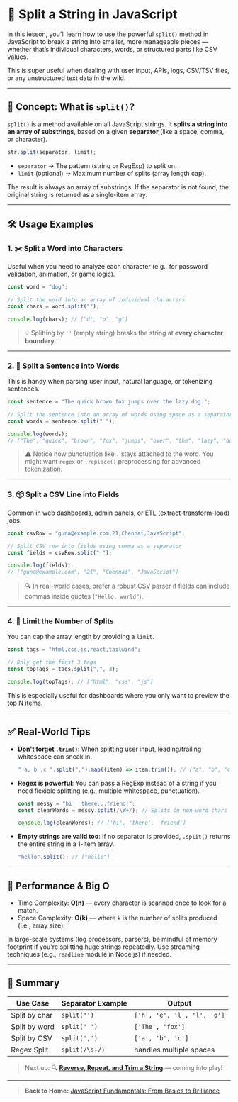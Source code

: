 # 🔪 Split a String in JavaScript

In this lesson, you’ll learn how to use the powerful `split()` method in JavaScript to break a string into smaller, more manageable pieces — whether that’s individual characters, words, or structured parts like CSV values.

This is super useful when dealing with user input, APIs, logs, CSV/TSV files, or any unstructured text data in the wild.

---

## 🧠 Concept: What is `split()`?

`split()` is a method available on all JavaScript strings. It **splits a string into an array of substrings**, based on a given **separator** (like a space, comma, or character).

```js
str.split(separator, limit);
```

- `separator` → The pattern (string or RegExp) to split on.
- `limit` (optional) → Maximum number of splits (array length cap).

The result is always an array of substrings. If the separator is not found, the original string is returned as a single-item array.

---

## 🛠️ Usage Examples

### 1. ✂️ Split a Word into Characters

Useful when you need to analyze each character (e.g., for password validation, animation, or game logic).

```js
const word = "dog";

// Split the word into an array of individual characters
const chars = word.split("");

console.log(chars); // ["d", "o", "g"]
```

> 💡 Splitting by `''` (empty string) breaks the string at **every character boundary**.

---

### 2. 🧱 Split a Sentence into Words

This is handy when parsing user input, natural language, or tokenizing sentences.

```js
const sentence = "The quick brown fox jumps over the lazy dog.";

// Split the sentence into an array of words using space as a separator
const words = sentence.split(" ");

console.log(words);
// ["The", "quick", "brown", "fox", "jumps", "over", "the", "lazy", "dog."]
```

> ⚠️ Notice how punctuation like `.` stays attached to the word. You might want `regex` or `.replace()` preprocessing for advanced tokenization.

---

### 3. 📦 Split a CSV Line into Fields

Common in web dashboards, admin panels, or ETL (extract-transform-load) jobs.

```js
const csvRow = "guna@example.com,21,Chennai,JavaScript";

// Split CSV row into fields using comma as a separator
const fields = csvRow.split(",");

console.log(fields);
// ["guna@example.com", "21", "Chennai", "JavaScript"]
```

> 🔍 In real-world cases, prefer a robust CSV parser if fields can include commas inside quotes (`"Hello, world"`).

---

### 4. 🎯 Limit the Number of Splits

You can cap the array length by providing a `limit`.

```js
const tags = "html,css,js,react,tailwind";

// Only get the first 3 tags
const topTags = tags.split(",", 3);

console.log(topTags); // ["html", "css", "js"]
```

This is especially useful for dashboards where you only want to preview the top N items.

---

## ✅ Real-World Tips

- **Don't forget `.trim()`**: When splitting user input, leading/trailing whitespace can sneak in.

  ```js
  " a, b ,c ".split(",").map((item) => item.trim()); // ["a", "b", "c"]
  ```

- **Regex is powerful**: You can pass a RegExp instead of a string if you need flexible splitting (e.g., multiple whitespace, punctuation).

  ```js
  const messy = "hi   there...friend!";
  const cleanWords = messy.split(/\W+/); // Splits on non-word chars

  console.log(cleanWords); // ['hi', 'there', 'friend']
  ```

- **Empty strings are valid too**: If no separator is provided, `.split()` returns the entire string in a 1-item array.

  ```js
  "hello".split(); // ["hello"]
  ```

---

## 🧪 Performance & Big O

- Time Complexity: **O(n)** — every character is scanned once to look for a match.
- Space Complexity: **O(k)** — where `k` is the number of splits produced (i.e., array size).

In large-scale systems (log processors, parsers), be mindful of memory footprint if you're splitting huge strings repeatedly. Use streaming techniques (e.g., `readline` module in Node.js) if needed.

---

## 🧱 Summary

| Use Case      | Separator Example | Output                      |
| ------------- | ----------------- | --------------------------- |
| Split by char | `split('')`       | `['h', 'e', 'l', 'l', 'o']` |
| Split by word | `split(' ')`      | `['The', 'fox']`            |
| Split by CSV  | `split(',')`      | `['a', 'b', 'c']`           |
| Regex Split   | `split(/\s+/)`    | handles multiple spaces     |

> Next up: 🔍 [**Reverse, Repeat, and Trim a String**](./06-reverse-repeat-and-trim-a-string.md) — coming into play!

---

> **Back to Home:** [JavaScript Fundamentals: From Basics to Brilliance](../index.md)
